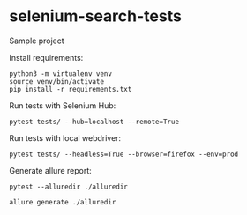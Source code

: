 # selenium-search-tests

Sample project 

Install requirements:
```
python3 -m virtualenv venv
source venv/bin/activate
pip install -r requirements.txt 
```

Run tests with Selenium Hub:
```
pytest tests/ --hub=localhost --remote=True
```

Run tests with local webdriver:
```
pytest tests/ --headless=True --browser=firefox --env=prod
```


Generate allure report:

```
pytest --alluredir ./alluredir

allure generate ./alluredir
```